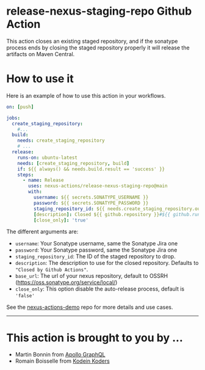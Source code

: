 # release-nexus-staging-repo Github Action

This action closes an existing staged repository, and if the sonatype process ends by closing the staged repository properly it will release the artifacts on Maven Central.

# How to use it

Here is an example of how to use this action in your workflows.

```yaml
on: [push]

jobs:
  create_staging_repository:
    #...
  build:
    needs: create_staging_repository
    # ...
  release:
    runs-on: ubuntu-latest
    needs: [create_staging_repository, build]
    if: ${{ always() && needs.build.result == 'success' }}
    steps:
      - name: Release
        uses: nexus-actions/release-nexus-staging-repo@main
        with:
          username: ${{ secrets.SONATYPE_USERNAME }}
          password: ${{ secrets.SONATYPE_PASSWORD }}
          staging_repository_id: ${{ needs.create_staging_repository.outputs.repository-id }}
          [description]: Closed ${{ github.repository }}#${{ github.run_number }}
          [close_only]: 'true'
```

The different arguments are:

- `username`: Your Sonatype username, same the Sonatype Jira one
- `password`: Your Sonatype password, same the Sonatype Jira one
- `staging_repository_id`: The ID of the staged repository to drop.
- `description`: The description to use for the closed repository.  Defaults to `"Closed by Github Actions"`.
- `base_url`: The url of your nexus repository, default to OSSRH (https://oss.sonatype.org/service/local/)
- `close_only`: This option disable the auto-release process, default is `'false'`

See the [nexus-actions-demo](https://github.com/nexus-actions/nexus-actions-demo) repo for more details and use cases.

----------

# This action is brought to you by ...

- Martin Bonnin from [Apollo GraphQL](https://www.apollographql.com)
- Romain Boisselle from [Kodein Koders](https://kodein.net)
